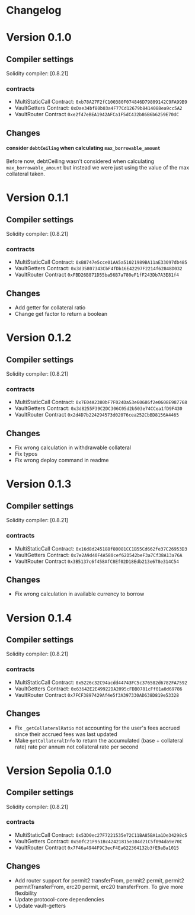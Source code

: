 # Changelog

# Version 0.1.0

## Compiler settings

Solidity compiler: [0.8.21]

### contracts

- MultiStaticCall Contract: `0xb78A27F2fC100380F074846D79809142C9FA99B9`
- VaultGetters Contract: `0xDae34bf80b03a4F77Cd12679b8414088ea9cc5A2`
- VaultRouter Contract `0xe2f47eBEA1942AFCa1F5dC432b86B6b6259E70dC`

## Changes

#### consider `debtCeiling` when calculating `max_borrowable_amount`

Before now, debtCeiling wasn't considered when calculating `max_borrowable_amount` but instead we were just using the value of the max collateral taken.

# Version 0.1.1

## Compiler settings

Solidity compiler: [0.8.21]

### contracts

- MultiStaticCall Contract: `0xB8747e5cce01AA5a51021989BA11aE33097db485`
- VaultGetters Contract: `0x3d35807343CbF4fDb16E42297F2214f62848D032`
- VaultRouter Contract `0xFBD26B871D55ba56B7a780eF1fF243Db7A3E81f4`

## Changes

- Add getter for collateral ratio
- Change get factor to return a boolean

# Version 0.1.2

## Compiler settings

Solidity compiler: [0.8.21]

### contracts

- MultiStaticCall Contract: `0x7E04A2380bF7F024Da53e60686f2e0608E987768`
- VaultGetters Contract: `0x3d8255F39C2DC306C05d2b503e74CCea1fD9F430`
- VaultRouter Contract `0x2d4D7b224294573d02076cea252CbBD8156A4465`

## Changes

- Fix wrong calculation in withdrawable collateral
- Fix typos
- Fix wrong deploy command in readme

# Version 0.1.3

## Compiler settings

Solidity compiler: [0.8.21]

### contracts
- MultiStaticCall Contract: `0x16d8d245188f80081CC1B55Cd662fe37C26953D3`
- VaultGetters Contract:    `0x7e2A9d40F4A580cef62D542beF3a7Cf38A13a76A`
- VaultRouter Contract     `0x3B5137c6f458AfC8Ef02D18Edb213e678e314C54`

## Changes
- Fix wrong calculation in available currency to borrow

# Version 0.1.4

## Compiler settings

Solidity compiler: [0.8.21]

### contracts

- MultiStaticCall Contract: `0x5226c32C94acdd44743FC5c376582d6782FA7592`
- VaultGetters Contract: `0x63642E2E49922DA2095cFDB0781cFf01a0d69786`
- VaultRouter Contract `0x7FCF3897429Af4e5f3A397330AD638D819e53328`

## Changes

- Fix `_getCollateralRatio` not accounting for the user's fees accrued since their accrued fees was last updated
- Make `getCollateralInfo` to return the accumulated (base + collateral rate) rate per annum not collateral rate per second


# Version Sepolia 0.1.0

## Compiler settings

Solidity compiler: [0.8.21]

### contracts

- MultiStaticCall Contract: `0x53D0ec27F7221535e72C11BA85BA1a1De34298c5`
- VaultGetters Contract: `0x50fC21F951Bc42421815e104d21C5f094da9e70C`
- VaultRouter Contract `0x7F46a4944F9C3ecF4Ea622364132b3fE9aBa1015`

## Changes
- Add router support for permit2 transferFrom, permit2 permit, permit2 permitTransferFrom, erc20 permit, erc20 transferFrom. To give more flexibility
- Update protocol-core dependencies
- Update vault-getters
